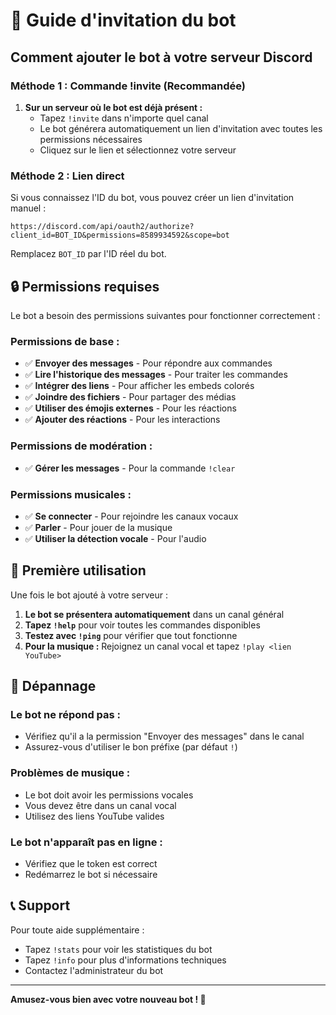 # 🔗 Guide d'invitation du bot

## Comment ajouter le bot à votre serveur Discord

### Méthode 1 : Commande !invite (Recommandée)

1. **Sur un serveur où le bot est déjà présent :**
   - Tapez `!invite` dans n'importe quel canal
   - Le bot générera automatiquement un lien d'invitation avec toutes les permissions nécessaires
   - Cliquez sur le lien et sélectionnez votre serveur

### Méthode 2 : Lien direct

Si vous connaissez l'ID du bot, vous pouvez créer un lien d'invitation manuel :

```
https://discord.com/api/oauth2/authorize?client_id=BOT_ID&permissions=8589934592&scope=bot
```

Remplacez `BOT_ID` par l'ID réel du bot.

## 🔒 Permissions requises

Le bot a besoin des permissions suivantes pour fonctionner correctement :

### Permissions de base :
- ✅ **Envoyer des messages** - Pour répondre aux commandes
- ✅ **Lire l'historique des messages** - Pour traiter les commandes
- ✅ **Intégrer des liens** - Pour afficher les embeds colorés
- ✅ **Joindre des fichiers** - Pour partager des médias
- ✅ **Utiliser des émojis externes** - Pour les réactions
- ✅ **Ajouter des réactions** - Pour les interactions

### Permissions de modération :
- ✅ **Gérer les messages** - Pour la commande `!clear`

### Permissions musicales :
- ✅ **Se connecter** - Pour rejoindre les canaux vocaux
- ✅ **Parler** - Pour jouer de la musique
- ✅ **Utiliser la détection vocale** - Pour l'audio

## 🎉 Première utilisation

Une fois le bot ajouté à votre serveur :

1. **Le bot se présentera automatiquement** dans un canal général
2. **Tapez `!help`** pour voir toutes les commandes disponibles
3. **Testez avec `!ping`** pour vérifier que tout fonctionne
4. **Pour la musique :** Rejoignez un canal vocal et tapez `!play <lien YouTube>`

## 🚨 Dépannage

### Le bot ne répond pas :
- Vérifiez qu'il a la permission "Envoyer des messages" dans le canal
- Assurez-vous d'utiliser le bon préfixe (par défaut `!`)

### Problèmes de musique :
- Le bot doit avoir les permissions vocales
- Vous devez être dans un canal vocal
- Utilisez des liens YouTube valides

### Le bot n'apparaît pas en ligne :
- Vérifiez que le token est correct
- Redémarrez le bot si nécessaire

## 📞 Support

Pour toute aide supplémentaire :
- Tapez `!stats` pour voir les statistiques du bot
- Tapez `!info` pour plus d'informations techniques
- Contactez l'administrateur du bot

---

**Amusez-vous bien avec votre nouveau bot ! 🎉**